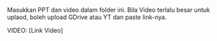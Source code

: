 Masukkan PPT dan video dalam folder ini. Bila Video terlalu besar untuk uplaod, boleh upload GDrive atau YT dan paste link-nya.

VIDEO: [Link Video]